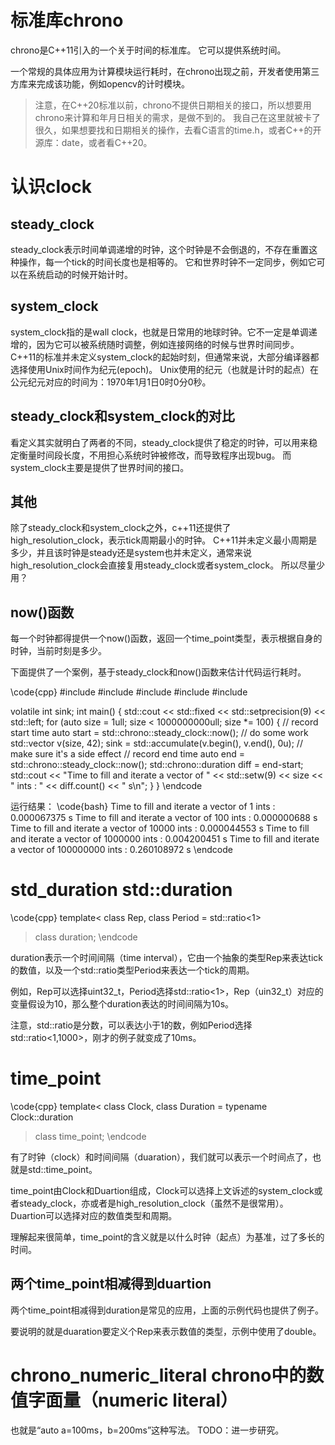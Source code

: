 # 标准库chrono

chrono是C++11引入的一个关于时间的标准库。
它可以提供系统时间。

一个常规的具体应用为计算模块运行耗时，在chrono出现之前，开发者使用第三方库来完成该功能，例如opencv的计时模块。

> 注意，在C++20标准以前，chrono不提供日期相关的接口，所以想要用chrono来计算和年月日相关的需求，是做不到的。
> 我自己在这里就被卡了很久，如果想要找和日期相关的操作，去看C语言的time.h，或者C++的开源库：date，或者看C++20。


# 认识clock

## steady_clock

steady_clock表示时间单调递增的时钟，这个时钟是不会倒退的，不存在重置这种操作，每一个tick的时间长度也是相等的。
它和世界时钟不一定同步，例如它可以在系统启动的时候开始计时。

## system_clock

system_clock指的是wall clock，也就是日常用的地球时钟。它不一定是单调递增的，因为它可以被系统随时调整，例如连接网络的时候与世界时间同步。
C++11的标准并未定义system_clock的起始时刻，但通常来说，大部分编译器都选择使用Unix时间作为纪元(epoch)。
Unix使用的纪元（也就是计时的起点）在公元纪元对应的时间为：1970年1月1日0时0分0秒。

## steady_clock和system_clock的对比

看定义其实就明白了两者的不同，steady_clock提供了稳定的时钟，可以用来稳定衡量时间段长度，不用担心系统时钟被修改，而导致程序出现bug。
而system_clock主要是提供了世界时间的接口。

## 其他

除了steady_clock和system_clock之外，c++11还提供了high_resolution_clock，表示tick周期最小的时钟。
C++11并未定义最小周期是多少，并且该时钟是steady还是system也并未定义，通常来说high_resolution_clock会直接复用steady_clock或者system_clock。
所以尽量少用？

## now()函数
每一个时钟都得提供一个now()函数，返回一个time_point类型，表示根据自身的时钟，当前时刻是多少。

下面提供了一个案例，基于steady_clock和now()函数来估计代码运行耗时。

\code{cpp}
#include <iostream>
#include <iomanip>
#include <vector>
#include <numeric>
#include <chrono>
 
volatile int sink;
int main()
{
    std::cout << std::fixed << std::setprecision(9) << std::left;
    for (auto size = 1ull; size < 1000000000ull; size *= 100) {
        // record start time
        auto start = std::chrono::steady_clock::now();
        // do some work
        std::vector<int> v(size, 42);
        sink = std::accumulate(v.begin(), v.end(), 0u); // make sure it's a side effect
        // record end time
        auto end = std::chrono::steady_clock::now();
        std::chrono::duration<double> diff = end-start;
        std::cout << "Time to fill and iterate a vector of " << std::setw(9)
                  << size << " ints : " << diff.count() << " s\n";
    }
}
\endcode

运行结果：
\code{bash}
Time to fill and iterate a vector of 1         ints : 0.000067375 s
Time to fill and iterate a vector of 100       ints : 0.000000688 s
Time to fill and iterate a vector of 10000     ints : 0.000044553 s
Time to fill and iterate a vector of 1000000   ints : 0.004200451 s
Time to fill and iterate a vector of 100000000 ints : 0.260108972 s
\endcode


# std_duration std::duration

\code{cpp}
template<
    class Rep,
    class Period = std::ratio<1>
> class duration;
\endcode

duration表示一个时间间隔（time interval），它由一个抽象的类型Rep来表达tick的数值，以及一个std::ratio类型Period来表达一个tick的周期。

例如，Rep可以选择uint32_t，Period选择std::ratio<1>，Rep（uin32_t）对应的变量假设为10，那么整个duration表达的时间间隔为10s。

注意，std::ratio是分数，可以表达小于1的数，例如Period选择std::ratio<1,1000>，刚才的例子就变成了10ms。


# time_point

\code{cpp}
template<
    class Clock,
    class Duration = typename Clock::duration
> class time_point;
\endcode

有了时钟（clock）和时间间隔（duaration），我们就可以表示一个时间点了，也就是std::time_point。

time_point由Clock和Duartion组成，Clock可以选择上文诉述的system_clock或者steady_clock，亦或者是high_resolution_clock（虽然不是很常用）。
Duartion可以选择对应的数值类型和周期。

理解起来很简单，time_point的含义就是以什么时钟（起点）为基准，过了多长的时间。

## 两个time_point相减得到duartion

两个time_point相减得到duration是常见的应用，上面的示例代码也提供了例子。

要说明的就是duaration要定义个Rep来表示数值的类型，示例中使用了double。


# chrono_numeric_literal chrono中的数值字面量（numeric literal）

也就是“auto a=100ms，b=200ms”这种写法。
TODO：进一步研究。